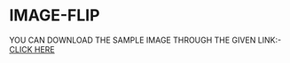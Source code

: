 # IMAGE-FLIP


YOU CAN DOWNLOAD THE SAMPLE IMAGE THROUGH THE GIVEN LINK:-<br>
<a href="https://drive.google.com/file/d/1gysW603sRsSmhrcmZC_6IegKNAmp7Cvv/view?usp=sharing">CLICK HERE</a>
